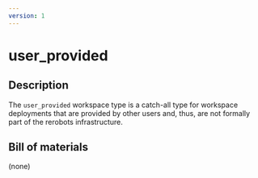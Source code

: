 ```yaml
---
version: 1
---
```


# user_provided

## Description

The `user_provided` workspace type is a catch-all type for workspace deployments
that are provided by other users and, thus, are not formally part of the
rerobots infrastructure.


## Bill of materials

(none)
